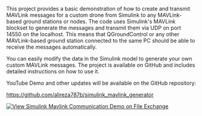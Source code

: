This project provides a basic demonstration of how to create and transmit MAVLink messages for a custom drone from Simulink to any MAVLink-based ground stations or nodes. The code uses Simulink's MAVLink blockset to generate the messages and transmit them via UDP on port 14550 on the localhost. This means that QGroundControl or any other MAVLink-based ground station connected to the same PC should be able to receive the messages automatically.

You can easily modify the data in the Simulink model to generate your own custom MAVLink messages. The project is available on GitHub and includes detailed instructions on how to use it.

YouTube Demo and other updates will be available on the GitHub repository:

https://github.com/alireza787b/simulink_mavlink_generator


[![View Simulink Mavlink Communication Demo on File Exchange](https://www.mathworks.com/matlabcentral/images/matlab-file-exchange.svg)](https://www.mathworks.com/matlabcentral/fileexchange/129094-simulink-mavlink-communication-demo)
